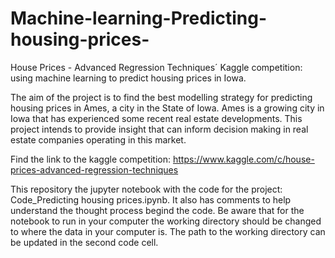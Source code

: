 # Machine-learning-Predicting-housing-prices-
House Prices - Advanced Regression Techniques´ Kaggle competition: using machine learning to predict housing prices in Iowa. 

The aim of the project is to find the best modelling strategy for predicting housing prices in Ames, a city in the State of Iowa. Ames is a growing city in Iowa that has experienced some recent real estate developments. This project intends to provide insight that can inform decision making in real estate companies operating in this market. 

Find the link to the kaggle competition:
https://www.kaggle.com/c/house-prices-advanced-regression-techniques

This repository the jupyter notebook with the code for the project: Code_Predicting housing prices.ipynb. It also has comments to help understand the thought process begind the code. Be aware that for the notebook to run in your computer the working directory should be changed to where the data in your computer is. The path to the working directory can be updated in the second code cell.
